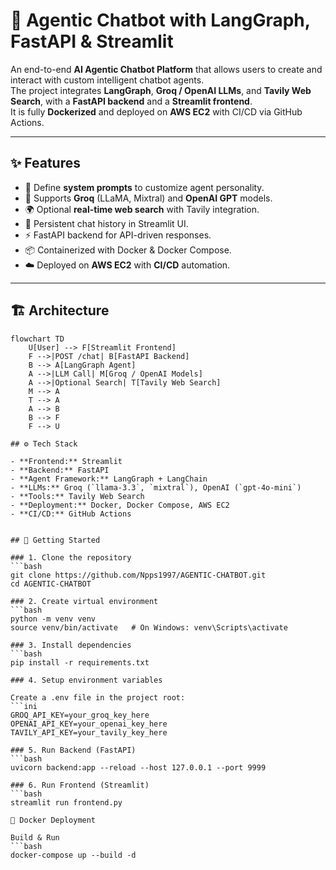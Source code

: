 # 🤖 Agentic Chatbot with LangGraph, FastAPI & Streamlit  

An end-to-end **AI Agentic Chatbot Platform** that allows users to create and interact with custom intelligent chatbot agents.  
The project integrates **LangGraph**, **Groq / OpenAI LLMs**, and **Tavily Web Search**, with a **FastAPI backend** and a **Streamlit frontend**.  
It is fully **Dockerized** and deployed on **AWS EC2** with CI/CD via GitHub Actions.  

---

## ✨ Features  

- 📝 Define **system prompts** to customize agent personality.  
- 🤝 Supports **Groq** (LLaMA, Mixtral) and **OpenAI GPT** models.  
- 🌍 Optional **real-time web search** with Tavily integration.  
- 💬 Persistent chat history in Streamlit UI.  
- ⚡ FastAPI backend for API-driven responses.  
- 📦 Containerized with Docker & Docker Compose.  
- ☁️ Deployed on **AWS EC2** with **CI/CD** automation.  

---

## 🏗️ Architecture  

```mermaid
flowchart TD
    U[User] --> F[Streamlit Frontend]
    F -->|POST /chat| B[FastAPI Backend]
    B --> A[LangGraph Agent]
    A -->|LLM Call| M[Groq / OpenAI Models]
    A -->|Optional Search| T[Tavily Web Search]
    M --> A
    T --> A
    A --> B
    B --> F
    F --> U

## ⚙️ Tech Stack  

- **Frontend:** Streamlit  
- **Backend:** FastAPI  
- **Agent Framework:** LangGraph + LangChain  
- **LLMs:** Groq (`llama-3.3`, `mixtral`), OpenAI (`gpt-4o-mini`)  
- **Tools:** Tavily Web Search  
- **Deployment:** Docker, Docker Compose, AWS EC2  
- **CI/CD:** GitHub Actions  


## 🚀 Getting Started

### 1. Clone the repository
```bash
git clone https://github.com/Npps1997/AGENTIC-CHATBOT.git
cd AGENTIC-CHATBOT

### 2. Create virtual environment
```bash
python -m venv venv
source venv/bin/activate   # On Windows: venv\Scripts\activate

### 3. Install dependencies
```bash
pip install -r requirements.txt

### 4. Setup environment variables

Create a .env file in the project root:
```ini
GROQ_API_KEY=your_groq_key_here
OPENAI_API_KEY=your_openai_key_here
TAVILY_API_KEY=your_tavily_key_here

### 5. Run Backend (FastAPI)
```bash
uvicorn backend:app --reload --host 127.0.0.1 --port 9999

### 6. Run Frontend (Streamlit)
```bash
streamlit run frontend.py

🐳 Docker Deployment

Build & Run
```bash
docker-compose up --build -d